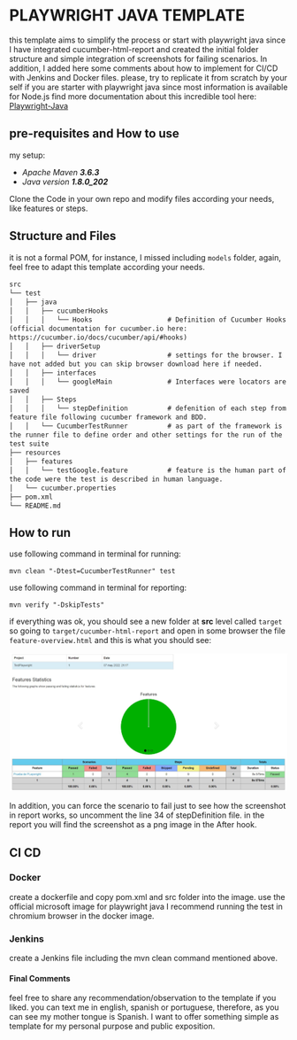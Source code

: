 # PLAYWRIGHT JAVA TEMPLATE

this template aims to simplify the process or start with playwright java
since I have integrated cucumber-html-report and created the initial folder structure
and simple integration of screenshots for failing scenarios.
In addition, I added here some comments about how to implement for CI/CD with Jenkins and Docker files.
please, try to replicate it from scratch by your self if you are starter with playwright java since most information is available for Node.js
find more documentation about this incredible tool here: [Playwright-Java](https://playwright.dev/java/docs/intro)

## pre-requisites and How to use
my setup: 
* *Apache  Maven* ***3.6.3*** 
* *Java  version* ***1.8.0_202***

Clone the Code in your own repo
and modify files according your needs, like features or steps.

## Structure and Files
it is not a formal POM, for instance, I missed including `models` folder,
again, feel free to adapt this template according your needs.
```
src
└── test
│   ├── java                   
│   │   ├── cucumberHooks               
│   │   │   └── Hooks                   # Definition of Cucumber Hooks (official documentation for cucumber.io here: https://cucumber.io/docs/cucumber/api/#hooks)
│   │   ├── driverSetup                 
│   │   │   └── driver                  # settings for the browser. I have not added but you can skip browser download here if needed.
│   │   ├── interfaces                  
│   │   │   └── googleMain              # Interfaces were locators are saved
│   │   ├── Steps                       
│   │   │   └── stepDefinition          # defenition of each step from feature file following cucumber framework and BDD.
│   │   └── CucumberTestRunner          # as part of the framework is the runner file to define order and other settings for the run of the test suite
├── resources
│   ├── features
│   │   └── testGoogle.feature          # feature is the human part of the code were the test is described in human language.
│   └── cucumber.properties             
├── pom.xml
└── README.md
```

## How to run
use following command in terminal for running:
```
mvn clean "-Dtest=CucumberTestRunner" test
```
use following command in terminal for reporting:
```
mvn verify "-DskipTests"
```
if everything was ok, you should see a new folder at **src** level called `target` so going to `target/cucumber-html-report` and open in some browser the file `feature-overview.html`
and this is what you should see:

![Cucumber-JVM Report](src/test/resources/Cucumber-JVM-Report.jpg)

In addition, you can force the scenario to fail just to see how the screenshot in report works, so uncomment the line 34 of stepDefinition file.
in the report you will find the screenshot as a png image in the After hook.

## CI CD
### Docker
create a dockerfile and copy pom.xml and src folder into the image.
use the official microsoft image for playwright java
I recommend running the test in chromium browser in the docker image.
### Jenkins
create a Jenkins file including the mvn clean command mentioned above.

#### Final Comments
feel free to share any recommendation/observation to the template if you liked.
you can text me in english, spanish or portuguese, therefore, as you can see my mother tongue is Spanish. 
I want to offer something simple as template for my personal purpose and public exposition.